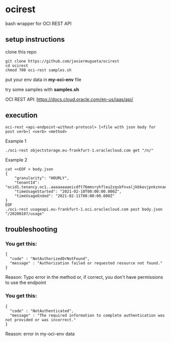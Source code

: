 # ocirest
bash wrapper for OCI REST API
## setup instructions
clone this repo<p>
```
git clone https://github.com/javiermugueta/ocirest
cd ocirest
chmod 700 oci-rest samples.sh
 ```
put your env data in <b>my-oci-env</b> file <p>
try some samples with <b>samples.sh</b><p>
OCI REST API: https://docs.cloud.oracle.com/en-us/iaas/api/<p>
## execution
```
oci-rest <api-endpoint-without-protocol> [<file with json body for post verb>] <verb> <method>
```
Example 1<p>
```
./oci-rest objectstorage.eu-frankfurt-1.oraclecloud.com get "/n/"
```
Example 2<p>
```
cat <<EOF > body.json
{
	"granularity": "HOURLY",
	"tenantId": "ocid1.tenancy.oc1..aaaaaaaaeicdft76mmsryhfleu2zqsbfnvaljkbkevjpnkznnaqdbhtdadpa",
	"timeUsageStarted": "2021-02-10T00:00:00.000Z",
	"timeUsageEnded": "2021-02-11T00:00:00.000Z"
}
EOF
./oci-rest usageapi.eu-frankfurt-1.oci.oraclecloud.com post body.json "/20200107/usage"
```
## troubleshooting
### You get this:
```
{
  "code" : "NotAuthorizedOrNotFound",
  "message" : "Authorization failed or requested resource not found."
}
```
Reason: Typo error in the method or, if correct, you don't have permissions to use the endpoint
### You get this:
```
{
  "code" : "NotAuthenticated",
  "message" : "The required information to complete authentication was not provided or was incorrect."
}
```
Reason: error in my-oci-env data
